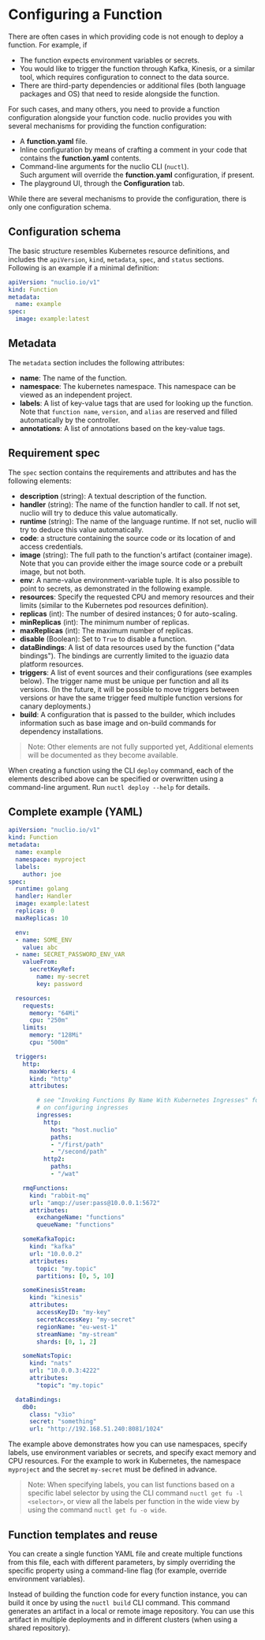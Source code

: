 # Configuring a Function

There are often cases in which providing code is not enough to deploy a function. For example, if

- The function expects environment variables or secrets.
- You would like to trigger the function through Kafka, Kinesis, or a similar tool, which requires configuration to connect to the data source.
- There are third-party dependencies or additional files (both language packages and OS) that need to reside alongside the function.

For such cases, and many others, you need to provide a function configuration alongside your function code. nuclio provides you with several mechanisms for providing the function configuration:

- A **function.yaml** file.
- Inline configuration by means of crafting a comment in your code that contains the **function.yaml** contents.
- Command-line arguments for the nuclio CLI (`nuctl`).  
  Such argument will override the **function.yaml** configuration, if present.
- The playground UI, through the **Configuration** tab.

While there are several mechanisms to provide the configuration, there is only one configuration schema.

## Configuration schema

The basic structure resembles Kubernetes resource definitions, and includes the `apiVersion`, `kind`, `metadata`, `spec`, and `status` sections. Following is an example if a minimal definition:

```yaml
apiVersion: "nuclio.io/v1"
kind: Function
metadata:
  name: example
spec:
  image: example:latest
```

## Metadata

The `metadata` section includes the following attributes:

- **name**: The name of the function.
- **namespace**: The kubernetes namespace. This namespace can be viewed as an independent project.
- **labels**: A list of key-value tags that are used for looking up the function. Note that `function name`, `version`, and `alias` are reserved and filled automatically by the controller.
- **annotations**: A list of annotations based on the key-value tags.

## Requirement spec

The `spec` section contains the requirements and attributes and has the following elements:

- **description** (string): A textual description of the function.
- **handler** (string): The name of the function handler to call. If not set, nuclio will try to deduce this value automatically.
- **runtime** (string): The name of the language runtime. If not set, nuclio will try to deduce this value automatically.
- **code**: a structure containing the source code or its location of and access credentials.
- **image** (string): The full path to the function's artifact (container image). Note that you can provide either the image source code or a prebuilt image, but not both.
- **env**: A name-value environment-variable tuple. It is also possible to point to secrets, as demonstrated in the following example.
- **resources**: Specify the requested CPU and memory resources and their limits  (similar to the Kubernetes pod resources definition).
- **replicas** (int): The number of desired instances; 0 for auto-scaling.
- **minReplicas** (int): The minimum number of replicas.
- **maxReplicas** (int): The maximum number of replicas.
- **disable** (Boolean): Set to `True` to disable a function.
- **dataBindings**: A list of data resources used by the function ("data bindings"). The bindings are currently limited to the iguazio data platform resources.
- **triggers**: A list of event sources and their configurations (see examples below). The trigger name must be unique per function and all its versions. (In the future, it will be possible to move triggers between versions or have the same trigger feed multiple function versions for canary deployments.)
- **build**: A configuration that is passed to the builder, which includes information such as base image and on-build commands for dependency installations.

> Note: Other elements are not fully supported yet, Additional elements will be documented as they become available.

When creating a function using the CLI `deploy` command, each of the elements described above can be specified or overwritten using a command-line argument. Run `nuctl deploy --help` for details.

## Complete example (YAML)

```yaml
apiVersion: "nuclio.io/v1"
kind: Function
metadata:
  name: example
  namespace: myproject
  labels:
    author: joe
spec:
  runtime: golang
  handler: Handler
  image: example:latest
  replicas: 0
  maxReplicas: 10

  env:
  - name: SOME_ENV
    value: abc
  - name: SECRET_PASSWORD_ENV_VAR
    valueFrom:
      secretKeyRef:
        name: my-secret
        key: password

  resources:
    requests:
      memory: "64Mi"
      cpu: "250m"
    limits:
      memory: "128Mi"
      cpu: "500m"

  triggers:
    http:
      maxWorkers: 4
      kind: "http"
      attributes:

        # see "Invoking Functions By Name With Kubernetes Ingresses" for more details
        # on configuring ingresses
        ingresses:
          http:
            host: "host.nuclio"
            paths:
            - "/first/path"
            - "/second/path"
          http2:
            paths:
            - "/wat"

    rmqFunctions:
      kind: "rabbit-mq"
      url: "amqp://user:pass@10.0.0.1:5672"
      attributes:
        exchangeName: "functions"
        queueName: "functions"

    someKafkaTopic:
      kind: "kafka"
      url: "10.0.0.2"
      attributes:
        topic: "my.topic"
        partitions: [0, 5, 10]

    someKinesisStream:
      kind: "kinesis"
      attributes:
        accessKeyID: "my-key"
        secretAccessKey: "my-secret"
        regionName: "eu-west-1"
        streamName: "my-stream"
        shards: [0, 1, 2]

    someNatsTopic:
      kind: "nats"
      url: "10.0.0.3:4222"
      attributes:
        "topic": "my.topic"

  dataBindings:
    db0:
      class: "v3io"
      secret: "something"
      url: "http://192.168.51.240:8081/1024"


```

The example above demonstrates how you can use namespaces, specify labels, use environment variables or secrets, and specify exact memory and CPU resources. For the example to work in Kubernetes, the namespace `myproject` and the secret `my-secret` must be defined in advance.

> Note: When specifying labels, you can list functions based on a specific label selector by using the CLI command `nuctl get fu -l <selector>`, or view all the labels per function in the wide view by using the command `nuctl get fu -o wide`.

## Function templates and reuse

You can create a single function YAML file and create multiple functions from this file, each with different parameters, by simply overriding the specific property using a command-line flag (for example, override environment variables).

Instead of building the function code for every function instance, you can build it once by using the `nuctl build` CLI command. This command generates an artifact in a local or remote image repository. You can use this artifact in multiple deployments and in different clusters (when using a shared repository).

